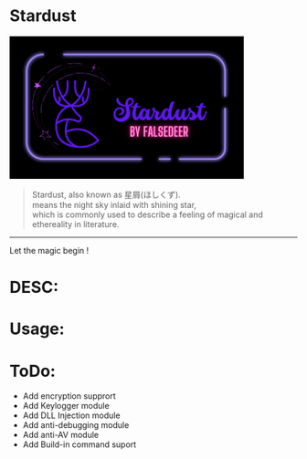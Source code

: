 # Stardust
<img src="https://raw.githubusercontent.com/Falsedeer/Stardust/main/Picture/banner.png" width="410" height="250"/>

> Stardust, also known as 星屑(ほしくず).  
> means the night sky inlaid with shining star,   
> which is commonly used to describe a feeling of magical and ethereality in literature.  
---
Let the magic begin !  

# DESC:

# Usage:

# ToDo:
- Add encryption supprort  
- Add Keylogger module  
- Add DLL Injection module  
- Add anti-debugging module  
- Add anti-AV module  
- Add Build-in command suport  
